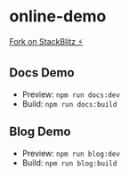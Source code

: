 # online-demo

[Fork on StackBlitz ⚡️](https://stackblitz.com/fork/vuepress-theme-hope)

## Docs Demo

- Preview: `npm run docs:dev`
- Build: `npm run docs:build`

## Blog Demo

- Preview: `npm run blog:dev`
- Build: `npm run blog:build`
